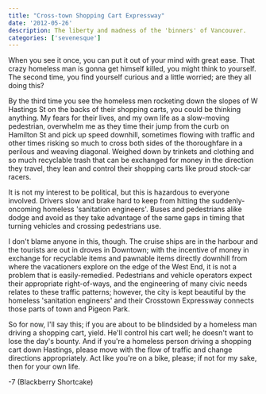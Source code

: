 ```yaml
---
title: "Cross-town Shopping Cart Expressway"
date: '2012-05-26'
description: The liberty and madness of the 'binners' of Vancouver.
categories: ['sevenesque']
---
```


When you see it once, you can put it out of your mind with great ease. That
crazy homeless man is gonna get himself killed, you might think to yourself.
The second time, you find yourself curious and a little worried; are they all
doing this?

By the third time you see the homeless men rocketing down the slopes of W
Hastings St on the backs of their shopping carts, you could be thinking
anything. My fears for their lives, and my own life as a slow-moving
pedestrian, overwhelm me as they time their jump from the curb on Hamilton St
and pick up speed downhill, sometimes flowing with traffic and other times
risking so much to cross both sides of the thoroughfare in a perilous and
weaving diagonal. Weighed down by trinkets and clothing and so much recyclable
trash that can be exchanged for money in the direction they travel, they lean
and control their shopping carts like proud stock-car racers.

It is not my interest to be political, but this is hazardous to everyone
involved. Drivers slow and brake hard to keep from hitting the
suddenly-oncoming homeless 'sanitation engineers'. Buses and pedestrians alike
dodge and avoid as they take advantage of the same gaps in timing that turning
vehicles and crossing pedestrians use.

I don't blame anyone in this, though. The cruise ships are in the harbour and
the tourists are out in droves in Downtown; with the incentive of money in
exchange for recyclable items and pawnable items directly downhill from where
the vacationers explore on the edge of the West End, it is not a problem that
is easily-remedied. Pedestrians and vehicle operators expect their appropriate
right-of-ways, and the engineering of many civic needs relates to these traffic
patterns; however, the city is kept beautiful by the homeless 'sanitation
engineers' and their Crosstown Expressway connects those parts of town and
Pigeon Park.

So for now, I'll say this; if you are about to be blindsided by a homeless man
driving a shopping cart, yield. He'll control his cart well; he doesn't want to
lose the day's bounty. And if you're a homeless person driving a shopping cart
down Hastings, please move with the flow of traffic and change directions
appropriately. Act like you're on a bike, please; if not for my sake, then for
your own life.

-7 (Blackberry Shortcake)
